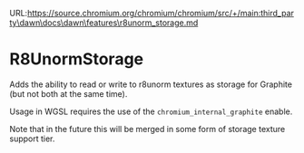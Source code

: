 URL:https://source.chromium.org/chromium/chromium/src/+/main:third_party\dawn\docs\dawn\features\r8unorm_storage.md
# R8UnormStorage

Adds the ability to read or write to r8unorm textures as storage for Graphite (but not both at the same time).

Usage in WGSL requires the use of the `chromium_internal_graphite` enable.

Note that in the future this will be merged in some form of storage texture support tier.
